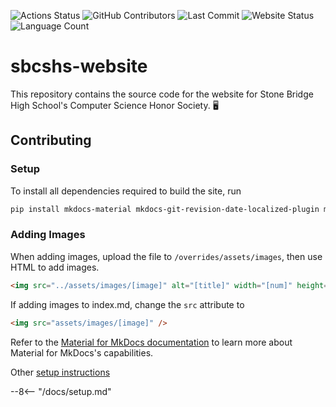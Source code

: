 <!-- @format -->
<!-- markdownlint-disable MD041 -->

![Actions Status](https://img.shields.io/github/actions/workflow/status/SBCSHS/sbcshs-website/ci.yml?style=for-the-badge)
![GitHub Contributors](https://img.shields.io/github/contributors/SBCSHS/sbcshs-website?style=for-the-badge)
![Last Commit](https://img.shields.io/github/last-commit/SBCSHS/sbcshs-website?style=for-the-badge)
![Website Status](https://img.shields.io/website?down_color=orange&down_message=Offline&style=for-the-badge&up_color=blue&up_message=Online&url=https%3A%2F%2Fsbcshs.github.io%2Fsbcshs-website%2F)
![Language Count](https://img.shields.io/github/languages/count/SBCSHS/sbcshs-website?style=for-the-badge)

# sbcshs-website

This repository contains the source code for the website for Stone Bridge High School's Computer Science Honor Society.
:desktop_computer:

## Contributing

### Setup

To install all dependencies required to build the site, run

```sh
pip install mkdocs-material mkdocs-git-revision-date-localized-plugin mkdocs-glightbox pillow cairosvg
```

### Adding Images

When adding images, upload the file to `/overrides/assets/images`, then use HTML to add images.

<!-- prettier-ignore -->
```html
<img src="../assets/images/[image]" alt="[title]" width="[num]" height="[num]" align="[alignment]" loading="eager"/>
```

If adding images to index.md, change the `src` attribute to

```html
<img src="assets/images/[image]" />
```

Refer to the [Material for MkDocs documentation](https://squidfunk.github.io/mkdocs-material/) to learn more about Material for MkDocs's capabilities.

Other [setup instructions](https://docs.google.com/document/d/1oQhitMMDR1e3i4wIZtlZpyAiFXbA5AJDiw4GghEtfGQ/edit)

--8<-- "/docs/setup.md"
